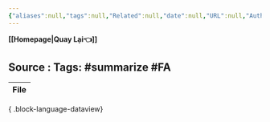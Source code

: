 ```yaml
---
{"aliases":null,"tags":null,"Related":null,"date":null,"URL":null,"Author":null,"dg-publish":true,"image":null,"permalink":"/ELV/Báo cháy -Fire alarm system/FA-Fire Alarm system -Summarize/","dgPassFrontmatter":true,"noteIcon":"2","created":"2024-01-19T10:07:27.870+07:00","updated":"2024-01-19T10:13:01.000+07:00"}
---
```


**[[Homepage\|Quay Lại👈]]**

Source : 
Tags: #summarize #FA 
---



| File |
| ---- |

{ .block-language-dataview}